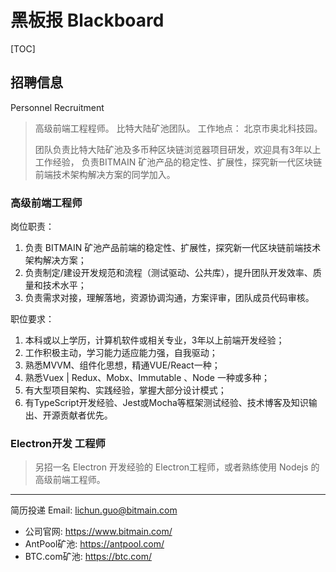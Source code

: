 # 黑板报 Blackboard
 
[TOC]


## 招聘信息
Personnel Recruitment

> 高级前端工程程师。
> 比特大陆矿池团队。 工作地点： 北京市奥北科技园。
> 
> 团队负责比特大陆矿池及多币种区块链浏览器项目研发，欢迎具有3年以上工作经验，
> 负责BITMAIN 矿池产品的稳定性、扩展性，探究新一代区块链前端技术架构解决方案的同学加入。  

### 高级前端工程师

岗位职责：

1. 负责 BITMAIN 矿池产品前端的稳定性、扩展性，探究新一代区块链前端技术架构解决方案；
2. 负责制定/建设开发规范和流程（测试驱动、公共库），提升团队开发效率、质量和技术水平；
3. 负责需求对接，理解落地，资源协调沟通，方案评审，团队成员代码审核。

职位要求：
1. 本科或以上学历，计算机软件或相关专业，3年以上前端开发经验；
2. 工作积极主动，学习能力适应能力强，自我驱动；
3. 熟悉MVVM、组件化思想，精通VUE/React一种；
4. 熟悉Vuex | Redux、Mobx、Immutable 、Node 一种或多种；
5. 有大型项目架构、实践经验，掌握大部分设计模式；
6. 有TypeScript开发经验、Jest或Mocha等框架测试经验、技术博客及知识输出、开源贡献者优先。


### Electron开发 工程师

> 另招一名 Electron 开发经验的 Electron工程师，或者熟练使用 Nodejs 的高级前端工程师。



***

简历投递 Email:   lichun.guo@bitmain.com 


* 公司官网: https://www.bitmain.com/ 
* AntPool矿池: https://antpool.com/
* BTC.com矿池: https://btc.com/
